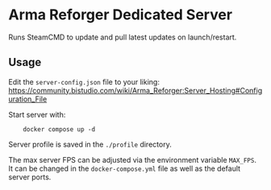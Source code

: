 # Arma Reforger Dedicated Server

Runs SteamCMD to update and pull latest updates on launch/restart.

## Usage
Edit the `server-config.json` file to your liking: https://community.bistudio.com/wiki/Arma_Reforger:Server_Hosting#Configuration_File

Start server with:
```
    docker compose up -d
```

Server profile is saved in the `./profile` directory.

The max server FPS can be adjusted via the environment variable `MAX_FPS`. It can be changed in the `docker-compose.yml` file as well as the default server ports.